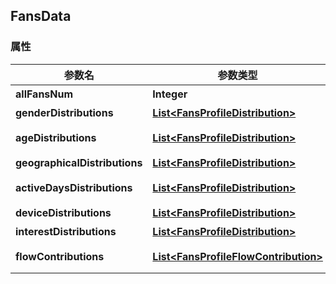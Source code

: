 <a name="FansData"></a>
## FansData
### 属性
参数名 | 参数类型 | 参数描述 | 备注
------------ | ------------- | ------------- | -------------
**allFansNum** | **Integer** | 所有粉丝的数量 |  required 
**genderDistributions** | [**List&lt;FansProfileDistribution&gt;**](#FansProfileDistribution) | 粉丝性别分布 item: [\&quot;1\&quot;,\&quot;2\&quot;] (男:1,女:2) |  required 
**ageDistributions** | [**List&lt;FansProfileDistribution&gt;**](#FansProfileDistribution) | 粉丝年龄分布 item: [\&quot;1-11\&quot;, \&quot;12~17\&quot;, \&quot;18-23\&quot;, \&quot;24~29\&quot;, \&quot;30~35\&quot;, \&quot;36-41\&quot;, \&quot;42~50\&quot;, \&quot;50+\&quot;] |  required 
**geographicalDistributions** | [**List&lt;FansProfileDistribution&gt;**](#FansProfileDistribution) | 粉丝地域分布 item: [\&quot;北京\&quot;,\&quot;福建\&quot;,\&quot;香港\&quot;...] |  required 
**activeDaysDistributions** | [**List&lt;FansProfileDistribution&gt;**](#FansProfileDistribution) | 粉丝活跃天数分布 item: [\&quot;0-4\&quot;,\&quot;5~8\&quot;,\&quot;9~12\&quot;,\&quot;13~16\&quot;,\&quot;17~20\&quot;,\&quot;20+\&quot;] |  required 
**deviceDistributions** | [**List&lt;FansProfileDistribution&gt;**](#FansProfileDistribution) | 粉丝设备分布 item: [\&quot;苹果\&quot;,\&quot;华为\&quot;,\&quot;三星\&quot;,\&quot;小米\&quot;...] |  required 
**interestDistributions** | [**List&lt;FansProfileDistribution&gt;**](#FansProfileDistribution) | 粉丝兴趣分布 item: [\&quot;生活\&quot;\&quot;,\&quot;美食\&quot;,\&quot;旅行\&quot;...] |  required 
**flowContributions** | [**List&lt;FansProfileFlowContribution&gt;**](#FansProfileFlowContribution) | 粉丝流量贡献 flow: [\&quot;vv\&quot;,\&quot;like_cnt\&quot;,\&quot;comment_cnt\&quot;,\&quot;share_video_cnt\&quot;] |  required 


<markdown src="./FansProfileDistribution.md"/>
<markdown src="./FansProfileDistribution.md"/>
<markdown src="./FansProfileDistribution.md"/>
<markdown src="./FansProfileDistribution.md"/>
<markdown src="./FansProfileDistribution.md"/>
<markdown src="./FansProfileDistribution.md"/>
<markdown src="./FansProfileFlowContribution.md"/>
